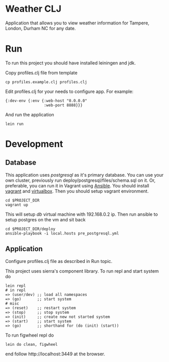 # Weather CLJ
Application that allows you to view weather information
for Tampere, London, Durham NC for any date.

# Run
To run this project you should have installed leiningen and jdk.

Copy profiles.clj file from template

    cp profiles.example.clj profiles.clj
    
Edit profiles.clj for your needs to configure app.
For example:

    {:dev-env {:env {:web-host "0.0.0.0"
                     :web-port 8888}}}
                     
And run the application

    lein run

# Development

## Database
This application uses *postgresql* as it's primary database.
You can use your own cluster, previously run deploy/postgresql/files/schema.sql on it.
Or, preferable, you can run it in Vagrant using [Ansible](http://docs.ansible.com/index.html). You should install
[vagrant](http://www.vagrantup.com/downloads) and [virtualbox](https://www.virtualbox.org/wiki/Linux_Downloads).
Then you should setup vagrant environment.

    cd $PROJECT_DIR
    vagrant up

This will setup *db* virtual machine with 192.168.0.2 ip.
Then run ansible to setup postgres on the vm and sit back

    cd $PROJECT_DIR/deploy
    ansible-playbook -i local.hosts pre_postgresql.yml
    
## Application

Configure profiles.clj file as described in Run topic.
                     
This project uses sierra's component library.
To run repl and start system do

    lein repl
    # in repl
    => (user/dev) ;; load all namespaces
    => (go)       ;; start system
    # misc
    => (reset)    ;; restart system
    => (stop)     ;; stop system
    => (init)     ;; create new not started system
    => (start)    ;; start system
    => (go)       ;; shorthand for (do (init) (start))
    
To run figwheel repl do

    lein do clean, figwheel
    
end follow http://localhost:3449 at the browser.